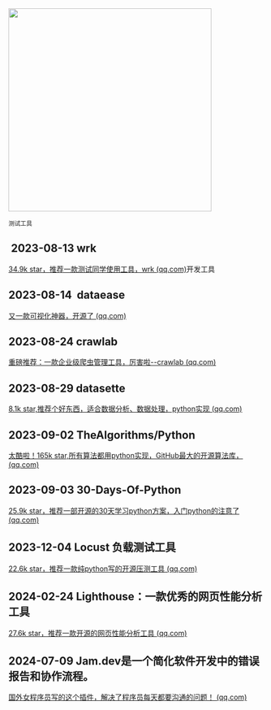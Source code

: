 <img src="https://img.picui.cn/free/2024/10/23/671868b2c2899.png" width="400" />  

<small>测试工具</small>

##  2023-08-13 wrk

[34.9k star，推荐一款测试同学使用工具，wrk (qq.com)](https://mp.weixin.qq.com/s?__biz=MzU4MjY3Mzc3OQ==&mid=2247487087&idx=2&sn=6e23891313bc462c54d0e2eb875f6143&chksm=fdb5fa73cac27365c4e7b6e19f2275129612f910af6d0d71164eb0a3be07b070e7072af8572e&token=1471711010&lang=zh_CN#rd)开发工具

## 2023-08-14  **dataease**

[又一款可视化神器，开源了 (qq.com)](https://mp.weixin.qq.com/s?__biz=MzU4MjY3Mzc3OQ==&mid=2247487120&idx=2&sn=5441bd15881d41edaba75c8b470a41c7&chksm=fdb5fa8ccac2739aa07444fee7f1fed166e60cf4f2b4c215293960acb3769ed89e3928d614c0&token=1471711010&lang=zh_CN#rd)

## 2023-08-24 crawlab

[重磅推荐：一款企业级爬虫管理工具，厉害啦--crawlab (qq.com)](https://mp.weixin.qq.com/s?__biz=MzU4MjY3Mzc3OQ==&mid=2247487402&idx=1&sn=0e7d50bf9cbf4ea4c7ea241e300e226e&chksm=fdb5fbb6cac272a01d681148fafc1c21ca9296905b99c521c8cb4adf099a72f73ab280340395&token=1471711010&lang=zh_CN#rd)

## 2023-08-29 datasette

[8.1k star,推荐个好东西，适合数据分析、数据处理，python实现 (qq.com)](https://mp.weixin.qq.com/s?__biz=MzU4MjY3Mzc3OQ==&mid=2247487499&idx=2&sn=4eeb9407b3e94ee9f992e86bcd26f25e&chksm=fdb5e417cac26d01f74b69f5af1dff3da7cfc5c8e774aa47d911fe2e47882a9275f706a31498&token=1471711010&lang=zh_CN#rd)

## 2023-09-02  TheAlgorithms/Python

[太酷啦！165k star,所有算法都用python实现，GitHub最大的开源算法库， (qq.com)](https://mp.weixin.qq.com/s?__biz=MzU4MjY3Mzc3OQ==&mid=2247487614&idx=1&sn=edc8767da868de35c6ae97372df031f6&chksm=fdb5e462cac26d7446784a9561a9fb28a47243efc822b4803d91e3f524a6f1e9beed46bcde03&token=1471711010&lang=zh_CN#rd)

## 2023-09-03  30-Days-Of-Python

[25.9k star，推荐一部开源的30天学习python方案，入门python的注意了 (qq.com)](https://mp.weixin.qq.com/s?__biz=MzU4MjY3Mzc3OQ==&mid=2247487626&idx=2&sn=a8827976e46da09f5211aefe2a2b316f&chksm=fdb5e496cac26d80a1ab9b9c5d58df32eb51e6b48647fb3b205679272e7b4b4481c9f6f86912&token=1471711010&lang=zh_CN#rd)

## 2023-12-04 Locust 负载测试工具

[22.6k star，推荐一款纯python写的开源压测工具 (qq.com)](https://mp.weixin.qq.com/s?__biz=MzU4MjY3Mzc3OQ==&mid=2247489420&idx=1&sn=ceff6b0477f044b1a0841f8c9882a1f4&chksm=fdb5e390cac26a86f3b25400183ef52eda6d951ac7585f2d84b90f527126422feec819348e90&token=1471711010&lang=zh_CN#rd)

## 2024-02-24 **Lighthouse：一款优秀的网页性能分析工具**

[27.6k star，推荐一款开源的网页性能分析工具 (qq.com)](https://mp.weixin.qq.com/s?__biz=MzU4MjY3Mzc3OQ==&mid=2247490359&idx=1&sn=36bc733a86cc98a296c86edfb25a52cd&chksm=fdb5ef2bcac2663df76e61ef622c77e8c284ad516450b38688884adfe80ff5629e556686e0cd&token=1471711010&lang=zh_CN#rd)

## 2024-07-09 Jam.dev是一个简化软件开发中的错误报告和协作流程。

[国外女程序员写的这个插件，解决了程序员每天都要沟通的问题！ (qq.com)](https://mp.weixin.qq.com/s?__biz=MzU4MjY3Mzc3OQ==&mid=2247492211&idx=1&sn=c20c01d1b0312d755262a6f341ee716c&chksm=fdb6166fcac19f79ca87ed44f965e7e9202545bc49730a0bc580d027d03eb0e115a9700df66a&token=1387101140&lang=zh_CN#rd)
